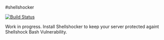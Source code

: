 #shellshocker

[![Build Status](https://travis-ci.org/alt3-cookbooks/shellshocker.svg)](https://travis-ci.org/alt3-cookbooks/shellshocker)

Work in progress. Install Shellshocker to keep your server protected againt Shellshock Bash Vulnerability.
